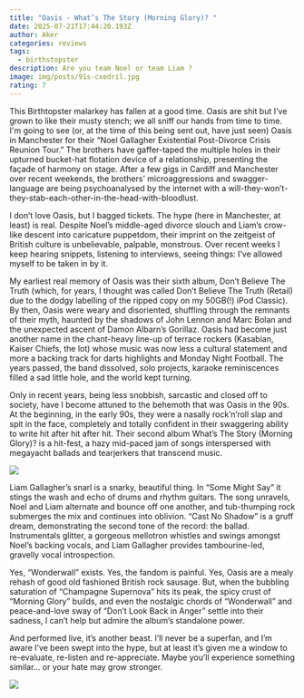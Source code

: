 ```yaml
---
title: "Oasis - What’s The Story (Morning Glory)? "
date: 2025-07-21T17:44:20.193Z
author: Aker
categories: reviews
tags:
  - birthstopster
description: Are you team Noel or team Liam ?
image: img/posts/91s-cxedril.jpg
rating: 7
---
```

This Birthtopster malarkey has fallen at a good time. Oasis are shit but I’ve grown to like their musty stench; we all sniff our hands from time to time. I'm going to see (or, at the time of this being sent out, have just seen) Oasis in Manchester for their “Noel Gallagher Existential Post-Divorce Crisis Reunion Tour.” The brothers have gaffer-taped the multiple holes in their upturned bucket-hat flotation device of a relationship, presenting the façade of harmony on stage. After a few gigs in Cardiff and Manchester over recent weekends, the brothers’ microaggressions and swagger-language are being psychoanalysed by the internet with a will-they-won’t-they-stab-each-other-in-the-head-with-bloodlust.

I don’t love Oasis, but I bagged tickets. The hype (here in Manchester, at least) is real. Despite Noel’s middle-aged divorce slouch and Liam’s crow-like descent into caricature puppetdom, their imprint on the zeitgeist of British culture is unbelievable, palpable, monstrous. Over recent weeks I keep hearing snippets, listening to interviews, seeing things: I’ve allowed myself to be taken in by it.

My earliest real memory of Oasis was their sixth album, Don’t Believe The Truth (which, for years, I thought was called Don’t Believe The Truth (Retail) due to the dodgy labelling of the ripped copy on my 50GB(!) iPod Classic). By then, Oasis were weary and disoriented, shuffling through the remnants of their myth, haunted by the shadows of John Lennon and Marc Bolan and the unexpected ascent of Damon Albarn’s Gorillaz. Oasis had become just another name in the chant-heavy line-up of terrace rockers  (Kasabian, Kaiser Chiefs, the lot)  whose music was now less a cultural statement and more a backing track for darts highlights and Monday Night Football. The years passed, the band dissolved, solo projects, karaoke reminiscences filled a sad little hole, and the world kept turning.

Only in recent years, being less snobbish, sarcastic and closed off to society, have I become attuned to the behemoth that was Oasis in the 90s. At the beginning, in the early 90s, they were a nasally rock’n’roll slap and spit in the face, completely and totally confident in their swaggering ability to write hit after hit after hit. Their second album What’s The Story (Morning Glory)? is a hit-fest, a hazy mid-paced jam of songs interspersed with megayacht ballads and tearjerkers that transcend music. 

![](img/posts/91s-cxedril.jpg)

Liam Gallagher’s snarl is a snarky, beautiful thing. In “Some Might Say” it stings the wash and echo of drums and rhythm guitars. The song unravels, Noel and Liam alternate and bounce off one another, and tub-thumping rock submerges the mix and continues into oblivion. “Cast No Shadow” is a gruff dream, demonstrating the second tone of the record: the ballad. Instrumentals glitter, a gorgeous mellotron whistles and swings amongst Noel’s backing vocals, and Liam Gallagher provides tambourine-led, gravelly vocal introspection.

Yes, “Wonderwall” exists. Yes, the fandom is painful. Yes, Oasis are a mealy rehash of good old fashioned British rock sausage. But, when the bubbling saturation of “Champagne Supernova” hits its peak, the spicy crust of “Morning Glory” builds, and even the nostalgic chords of “Wonderwall” and peace-and-love sway of “Don’t Look Back in Anger” settle into their sadness, I can’t help but admire the album’s standalone power.

And performed live, it’s another beast. I’ll never be a superfan, and I’m aware I’ve been swept into the hype, but at least it’s given me a window to re-evaluate, re-listen and re-appreciate. Maybe you’ll experience something similar... or your hate may grow stronger.

![](img/posts/oasis-gallagher.jpeg)